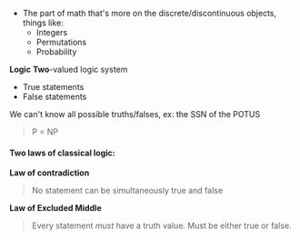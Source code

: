 - The part of math that's more on the discrete/discontinuous objects, things like:
  - Integers
  - Permutations
  - Probability

**Logic**
**Two**-valued logic system

- True statements
- False statements

We can't know all possible truths/falses, ex: the SSN of the POTUS

> P = NP

#### Two laws of classical logic:

**Law of contradiction**

> No statement can be simultaneously true and false

**Law of Excluded Middle**

> Every statement _must_ have a truth value. Must be either true or false.
